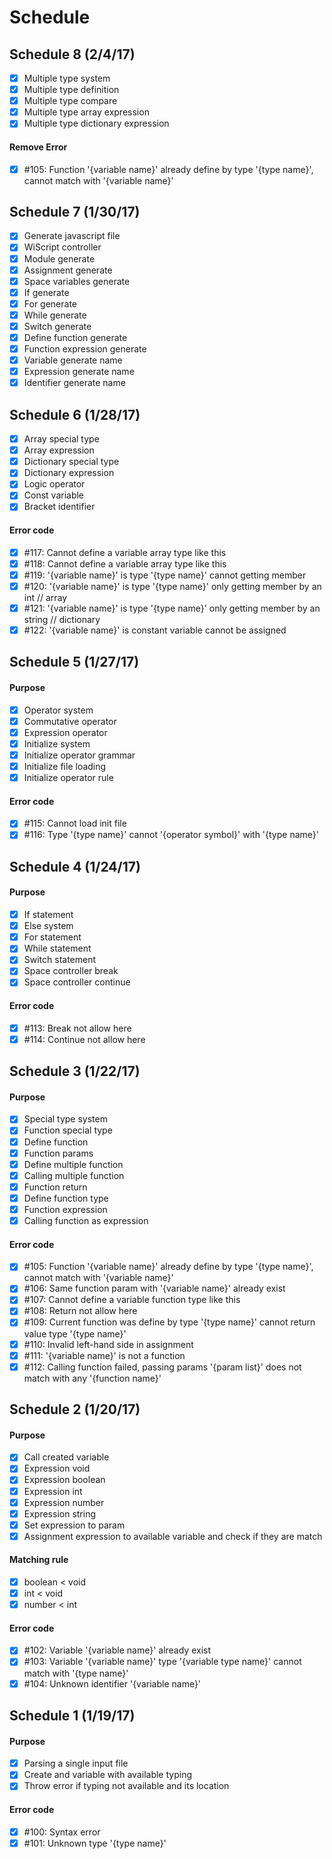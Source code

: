 # Schedule

## Schedule 8 (2/4/17)
- [x] Multiple type system
- [x] Multiple type definition
- [x] Multiple type compare
- [x] Multiple type array expression
- [x] Multiple type dictionary expression

#### Remove Error
- [x] #105: Function '{variable name}' already define by type '{type name}', cannot match with '{variable name}'

## Schedule 7 (1/30/17)
- [x] Generate javascript file
- [x] WiScript controller
- [x] Module generate
- [x] Assignment generate
- [x] Space variables generate
- [x] If generate
- [x] For generate
- [x] While generate
- [x] Switch generate
- [x] Define function generate
- [x] Function expression generate
- [x] Variable generate name
- [x] Expression generate name
- [x] Identifier generate name

## Schedule 6 (1/28/17)
- [x] Array special type
- [x] Array expression
- [x] Dictionary special type
- [x] Dictionary expression
- [x] Logic operator
- [x] Const variable
- [x] Bracket identifier

#### Error code
- [x] #117: Cannot define a variable array type like this
- [x] #118: Cannot define a variable array type like this
- [x] #119: '{variable name}' is type '{type name}' cannot getting member
- [x] #120: '{variable name}' is type '{type name}' only getting member by an int // array
- [x] #121: '{variable name}' is type '{type name}' only getting member by an string // dictionary
- [x] #122: '{variable name}' is constant variable cannot be assigned

## Schedule 5 (1/27/17)
#### Purpose
- [x] Operator system
- [x] Commutative operator
- [x] Expression operator
- [x] Initialize system
- [x] Initialize operator grammar
- [x] Initialize file loading
- [x] Initialize operator rule

#### Error code
- [x] #115: Cannot load init file
- [x] #116: Type '{type name}' cannot '{operator symbol}' with '{type name}'

## Schedule 4 (1/24/17)
#### Purpose
- [x] If statement
- [x] Else system
- [x] For statement
- [x] While statement
- [x] Switch statement
- [x] Space controller break
- [x] Space controller continue

#### Error code
- [x] #113: Break not allow here
- [x] #114: Continue not allow here

## Schedule 3 (1/22/17)
#### Purpose
- [x] Special type system
- [x] Function special type
- [x] Define function
- [x] Function params
- [x] Define multiple function
- [x] Calling multiple function
- [x] Function return
- [x] Define function type
- [x] Function expression
- [x] Calling function as expression

#### Error code
- [x] #105: Function '{variable name}' already define by type '{type name}', cannot match with '{variable name}'
- [x] #106: Same function param with '{variable name}' already exist
- [x] #107: Cannot define a variable function type like this
- [x] #108: Return not allow here
- [x] #109: Current function was define by type '{type name}' cannot return value type '{type name}'
- [x] #110: Invalid left-hand side in assignment
- [x] #111: '{variable name}' is not a function
- [x] #112: Calling function failed, passing params '{param list}' does not match with any '{function name}'

## Schedule 2 (1/20/17)
#### Purpose
- [x] Call created variable
- [x] Expression void
- [x] Expression boolean
- [x] Expression int
- [x] Expression number
- [x] Expression string
- [x] Set expression to param
- [x] Assignment expression to available variable and check if they are match

#### Matching rule
- [x] boolean < void
- [x] int < void
- [x] number < int

#### Error code
- [x] #102: Variable '{variable name}' already exist
- [x] #103: Variable '{variable name}' type '{variable type name}' cannot match with '{type name}'
- [x] #104: Unknown identifier '{variable name}'

## Schedule 1 (1/19/17)
#### Purpose
- [x] Parsing a single input file
- [x] Create and variable with available typing
- [x] Throw error if typing not available and its location

#### Error code
- [x] #100: Syntax error
- [x] #101: Unknown type '{type name}'
